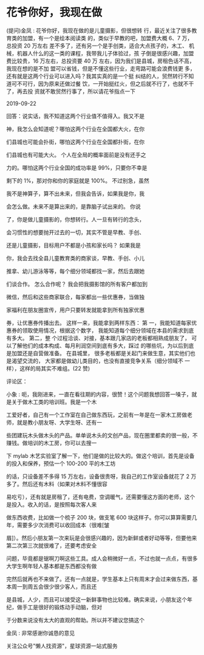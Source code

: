 # 花爷你好，我现在做

(提问)金凤 : 花爷你好，我现在做的是儿童摄影，但很想转 行，最近关注了很多教育类的加盟，有一个是绘本阅读类 的，类似于早教的吧，加盟费大概 6、7 万，总投资 20 万左右 差不多了，还有另一个是手创类，适合大点孩子的，木工、 机械，机器人什么的这一类的课程，我带我儿子体验过，孩 子倒是很感兴趣，加盟费比较贵，16 万左右，总投资要 40 万 左右，因为我们是县城，房租色话不高，我现在想的是不加 盟可以省钱，但是不懂这些行业，走弯路可能会浪费钱更 多，还有就是这两个行业可以进入吗？我其实真的是一个挺 纠结的人，贸然转行不知道可不可行，因为原来还做过餐 饮，一开始挺红火，但之后就不行了，也就不干了，再去投 资就不敢贸然行事了，所以请花爷指点一下

2019-09-22

回答：说实话，我不知道这两个行业值不值得入。我又不是

神，我怎么会知道呢？哪怕这两个行业在全国都大火，在你

们县城也可能会扑街，哪怕这两个行业在全国都扑街，在你

们县城也有可能大火。 个人在全局的概率面前是没有还手之

力的。哪怕这两个行业全国的成功率是 99%，只要你不幸是

剩下的 1%，那对你和你的家庭就是 100%。 不过别急，虽然

我不是神算子，算不出未来，但我会告诉，如果我是你，我

会怎么做。未来不是算出来的，是靠脑子试出来的。 你说

了，你是做儿童摄影的，你想转行。人一旦有转行的念头，

会习惯性的想要抛开过去的一切，其实不管是早教、手创、

还是儿童摄影，目标用户不都是小孩和家长吗？ 如果我是

你，我会去找全县儿童教育类的商家谈，早教、手创、小儿

推拿、幼儿游泳等等，每个细分领域都找一家，然后去跟她

们谈合作。 怎么合作呢？ 我会把我摄影馆的所有客户都加到

微信，然后和这些商家联合，每家都出一些优惠券，当做独

家福利在朋友圈宣传，用户只要转发就能拿到所有独家优惠

券，让优惠券传播出去。 这样一来，我能拿到两样东西： 第 一，我能知道每家优惠券的领取使用情况，根据这个数字， 我能知道每个细分领域在本县的需求到底有多大。 第二，整 个过程洽谈、对接，基本跟几家店的老板都相熟成朋友了， 可以了解他们的成本构成、每月利润空间到底有多大，踩过 的哪些坑，为以后到底是加盟还是自营做准备。 在县城里， 很多老板都是关起门来做生意，其实他们也是渴望交流的， 大家都是做幼儿类目的，也没有直接竞争关系（细分领域不 一样），这样的局其实不难组。(22 赞)

评论区：

小象 : 呃，我刚进来，一直在看往期的内容，很赞！这个问题我想回答一嗓子，就是关于做木工类的培训班。我是一个木

工爱好者，自己有一个工作室在自己做东西玩，之前有一年是在一家木工房做老师，就是教小朋友呀、大学生呀、还有一

些团建玩木头做木头的产品。单单说木头的文创产品，现在圈里都卖的很一般，不赚钱。做培训的木工房，你可以去搜一

下 mylab 木艺实验室了解一下，他们是做的比较大的。做这个培训，首先是设备的投入和保养，预估一个 100-200 平的木工坊

的话，只设备差不多得 15 万左右，设备很贵呀，我自己的工作室设备就花了 2 万多了。然后还有木料（如果对木料不懂很容

易吃亏），还有就是房租了，还有电费，空调暖气，还需要懂这方面的老师，这个是投入。收入的话，是按照每次客人来

做东西收费，比如做一个梳子 200 块，做支笔 600 块这样子。你可以算算需要几年，需要多少次消费可以收回成本（很难[皱

眉]）。然后小朋友第一次来玩是会很感兴趣的，因为新鲜或者好动等等，但要他来第二次第三次就很难了，还要考虑安全

问题，毕竟都是锯啊刀啊这些工具。成人会稍微好一点，不过也就一点点，有很多大学生啊年轻人基本都是东西都没有做

完然后就再也不来做了。还有一点就是，学生基本上只有周末才会过来做东西，基本周一到周五会很少很少客人，而且还

是县城，人少，而且可以接受这一新鲜事物也比较难。确实来说，小朋友这个年纪，做手工是很好的锻炼动手动脑，但对

于分数来说没有太大的直观的帮助。所以并不建议您搞这个

金凤 : 非常感谢你诚恳的意见

关注公众号"懒人找资源"，星球资源一站式服务
